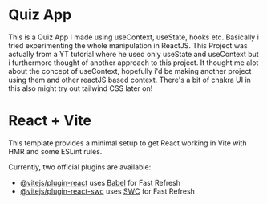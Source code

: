 # Quiz App

This is a Quiz App I made using useContext, useState, hooks etc. Basically i tried experimenting the whole manipulation in ReactJS. This Project was actually from a YT tutorial where he used only useState and useContext but i furthermore thought of another approach to this project. It thought me alot about the concept of useContext, hopefully i'd be making another project using them and other reactJS based context.
There's a bit of chakra UI in this also might try out tailwind CSS later on!



# React + Vite

This template provides a minimal setup to get React working in Vite with HMR and some ESLint rules.

Currently, two official plugins are available:

- [@vitejs/plugin-react](https://github.com/vitejs/vite-plugin-react/blob/main/packages/plugin-react/README.md) uses [Babel](https://babeljs.io/) for Fast Refresh
- [@vitejs/plugin-react-swc](https://github.com/vitejs/vite-plugin-react-swc) uses [SWC](https://swc.rs/) for Fast Refresh
